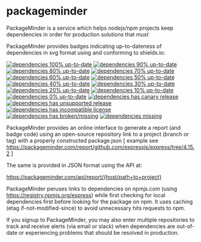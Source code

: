 # packageminder
PackageMinder is a service which helps nodejs/npm projects keep dependencies in order for production solutions that *must* 

PackageMinder provides badges indicating up-to-dateness of dependencies in svg format using and conforming to shields.io:

[![dependencies 100% up-to-date][2]][1]
[![dependencies 90% up-to-date][3]][1]
[![dependencies 80% up-to-date][4]][1]
[![dependencies 70% up-to-date][5]][1]
[![dependencies 60% up-to-date][6]][1]
[![dependencies 50% up-to-date][7]][1]
[![dependencies 40% up-to-date][8]][1]
[![dependencies 30% up-to-date][9]][1]
[![dependencies 20% up-to-date][10]][1]
[![dependencies 10% up-to-date][11]][1]
[![dependencies 0% up-to-date][12]][1]
[![dependencies has canary release][13]][1]
[![dependencies has unsupported release][14]][1]
[![dependencies has incompatible license][15]][1]
[![dependencies has broken/missing][16]][1]
[![dependencies missing][17]][1]


PackageMinder provides an online interface to generate a report (and badge code) using an open-source repository link to a project (branch or tag) with a properly constructed package.json [ example see https://packageminder.com/report/github.com/expressjs/express/tree/4.15.2 ]

The same is provided in JSON format using the API at:

https://packageminder.com/api/report/{host/path+to+project} 

PackageMinder peruses links to dependencies on npmjs.com (using https://registry.npmjs.org/express) while first checking for local dependencies first before looking for the package on npm. It uses caching (etag if-not-modified-since) to avoid unnecessary hits requests to npm. 

If you signup to PackageMinder, you may also enter multiple repositories to track and receive alerts (via email or slack) when dependencies are out-of-date or experiencing problems that should be resolved in production.

























[1]: http://packageminder.com/sample_report
[2]: https://img.shields.io/badge/dependencies-100%25-44CC11.svg (dependencies 100% up-to-date)
[3]: https://img.shields.io/badge/dependencies-90%25-65CC12.svg (dependencies 90% up-to-date)
[4]: https://img.shields.io/badge/dependencies-80%25-84CC12.svg (dependencies 80% up-to-date)
[5]: https://img.shields.io/badge/dependencies-70%25-A3CC12.svg (dependencies 70% up-to-date)
[6]: https://img.shields.io/badge/dependencies-60%25-C2CC12.svg (dependencies 60% up-to-date)
[7]: https://img.shields.io/badge/dependencies-50%25-CCB612.svg (dependencies 50% up-to-date)
[8]: https://img.shields.io/badge/dependencies-40%25-CC9712.svg (dependencies 40% up-to-date)
[9]: https://img.shields.io/badge/dependencies-30%25-CC7812.svg (dependencies 30% up-to-date)
[10]: https://img.shields.io/badge/dependencies-20%25-CC5912.svg (dependencies 20% up-to-date)
[11]: https://img.shields.io/badge/dependencies-10%25-CC3A12.svg (dependencies 10% up-to-date)
[12]: https://img.shields.io/badge/dependencies-0%25-CC1B12.svg (dependencies 0% up-to-date)
[13]: https://img.shields.io/badge/dependencies-canary-CC1B12.svg (dependencies has canary release)
[14]: https://img.shields.io/badge/dependencies-unsupported-CC1B12.svg (dependencies has unsupported release)
[15]: https://img.shields.io/badge/dependencies-incompatible--license-CC1B12.svg (dependencies has incompatible license)
[16]: https://img.shields.io/badge/dependencies-broken--missing-CC1B12.svg (dependencies has broken/missing)
[17]: https://img.shields.io/badge/dependencies-missing-CC1B12.svg (dependencies is missing)
